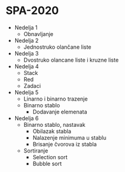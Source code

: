 # SPA-2020

- Nedelja 1
  - Obnavljanje
- Nedelja 2
  - Jednostruko olančane liste
- Nedelja 3
  - Dvostruko olancane liste i kruzne liste
- Nedelja 4
  - Stack
  - Red
  - Zadaci
- Nedelja 5
  - Linarno i binarno trazenje
  - Binarno stablo
    - Dodavanje elemenata
- Nedelja 6
  - Binarno stablo, nastavak
    - Obilazak stabla
    - Nalazenje minimuma u stablu
    - Brisanje čvorova iz stabla
  - Sortiranje
    - Selection sort
    - Bubble sort
    
